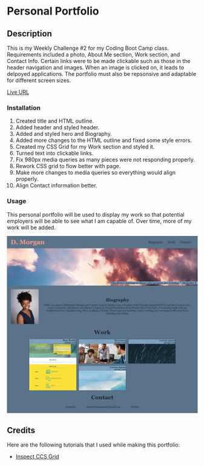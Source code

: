 # Personal Portfolio

## Description
This is my Weekly Challenge #2 for my Coding Boot Camp class. Requirements included a photo, About Me section, Work section, and Contact Info. Certain links were to be made clickable such as those in the header navigation and images. When an image is clicked on, it leads to delpoyed applications. The portfolio must also be repsonsive and adaptable for different screen sizes.

[Live URL](https://dmorgan904.github.io/who-are-you/)

### Installation
1. Created title and HTML outline.
2. Added header and styled header.
3. Added and styled hero and Biography.
4. Added more changes to the HTML outline and fixed some style errors.
5. Created my CSS Grid for my Work section and styled it.
6. Turned text into clickable links.
7. Fix 980px media queries as many pieces were not responding properly.
8. Rework CSS grid to flow better with page.
9. Make more changes to media queries so everything would align properly.
10. Align Contact information better.

### Usage
This personal portfolio will be used to display my work so that potential employers will be able to see what I am capable of. Over time, more of my work will be added.

![Portfolio](./assets/images/Screenshot.png)  

## Credits
Here are the following tutorials that I used while making this portfolio:

- [Inspect CCS Grid](https://developers.google.com/web/tools/chrome-devtools/css/grid)

